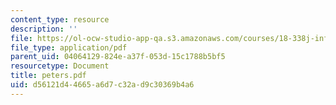 ```yaml
---
content_type: resource
description: ''
file: https://ol-ocw-studio-app-qa.s3.amazonaws.com/courses/18-338j-infinite-random-matrix-theory-fall-2004/d56121d44665a6d7c32ad9c30369b4a6_peters.pdf
file_type: application/pdf
parent_uid: 04064129-824e-a37f-053d-15c1788b5bf5
resourcetype: Document
title: peters.pdf
uid: d56121d4-4665-a6d7-c32a-d9c30369b4a6
---
```

